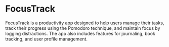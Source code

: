 # FocusTrack
FocusTrack is a productivity app designed to help users manage their tasks, track their progress using the Pomodoro technique, and maintain focus by logging distractions. The app also includes features for journaling, book tracking, and user profile management.
